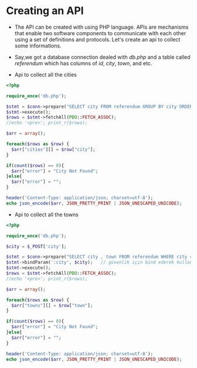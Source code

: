 # Creating an API

- The API can be created with using PHP language. APIs are mechanisms that enable two software components to communicate with each other using a set of definitions and protocols. Let's create an api to collect some informations.

- Say,we got a database connection dealed with _db.php_ and a table called _referendum_ which has columns of _id_, _city_, _town_, and etc.

- Api to collect all the cities

```PHP
<?php

require_once('db.php');

$stmt = $conn->prepare("SELECT city FROM referendum GROUP BY city ORDER BY city");
$stmt->execute();
$rows = $stmt->fetchAll(PDO::FETCH_ASSOC);
//echo '<pre>'; print_r($rows);

$arr = array();

foreach($rows as $row) {
  $arr["cities"][] = $row["city"];
}

if(count($rows) == 0){
  $arr["error"] = "City Not Found";
}else{
  $arr["error"] = "";
}

header('Content-Type: application/json; charset=utf-8');
echo json_encode($arr, JSON_PRETTY_PRINT | JSON_UNESCAPED_UNICODE);
```

- Api to collect all the towns

```PHP
<?php

require_once('db.php');

$city = $_POST['city'];

$stmt = $conn->prepare("SELECT city , town FROM referendum WHERE city = :city ");
$stmt->bindParam(':city', $city);   // güvenlik için bind ederek kullanıyoruz !!!
$stmt->execute();
$rows = $stmt->fetchAll(PDO::FETCH_ASSOC);
//echo '<pre>'; print_r($rows);

$arr = array();

foreach($rows as $row) {
  $arr["towns"][] = $row["town"];
}

if(count($rows) == 0){
  $arr["error"] = "City Not Found";
}else{
  $arr["error"] = "";
}

header('Content-Type: application/json; charset=utf-8');
echo json_encode($arr, JSON_PRETTY_PRINT | JSON_UNESCAPED_UNICODE);
```
